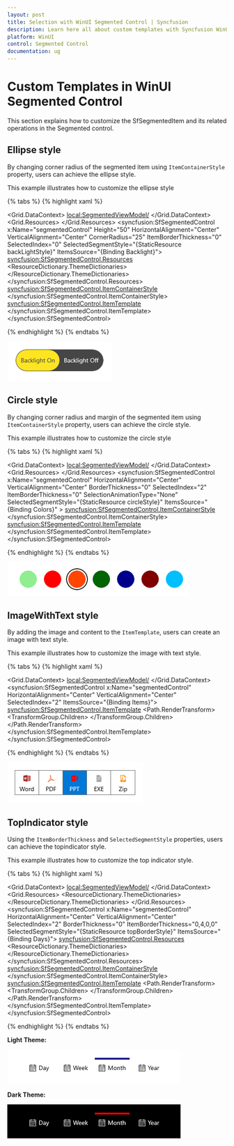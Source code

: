 ```yaml
---
layout: post
title: Selection with WinUI Segmented Control | Syncfusion
description: Learn here all about custom templates with Syncfusion WinUI Segmented Control(SfSegmentedControl), its elements, and more.
platform: WinUI
control: Segmented Control
documentation: ug
---
```


# Custom Templates in WinUI Segmented Control

This section explains how to customize the SfSegmentedItem and its related operations in the Segmented control.

## Ellipse style

By changing corner radius of the segmented item using `ItemContainerStyle` property, users can achieve the ellipse style.

This example illustrates how to customize the ellipse style 

{% tabs %}
{% highlight xaml %}

<Window
    x:Class="GettingStarted.MainWindow"
    xmlns="http://schemas.microsoft.com/winfx/2006/xaml/presentation"
    xmlns:x="http://schemas.microsoft.com/winfx/2006/xaml"
    xmlns:local="using:GettingStarted"
    xmlns:d="http://schemas.microsoft.com/expression/blend/2008"
    xmlns:mc="http://schemas.openxmlformats.org/markup-compatibility/2006" 
    xmlns:syncfusion="using:Syncfusion.UI.Xaml.Editors" 
    mc:Ignorable="d">
    <Grid x:Name="Root_Grid">
        <Grid.DataContext>
            <local:SegmentedViewModel/>
        </Grid.DataContext>
         <Grid.Resources>
            <Style TargetType="Border" x:Key="backLightStyle" >
               <Setter Property="CornerRadius" Value="25" />
               <Setter Property="Background" Value="#ffe521"/>
            </Style>
        </Grid.Resources>
        <syncfusion:SfSegmentedControl x:Name="segmentedControl"
                            Height="50"
                            HorizontalAlignment="Center"
                            VerticalAlignment="Center"
                            CornerRadius="25"
                            ItemBorderThickness="0"
                            SelectedIndex="0" 
                            SelectedSegmentStyle="{StaticResource backLightStyle}"
                            ItemsSource="{Binding Backlight}">
            <syncfusion:SfSegmentedControl.Resources>
                <ResourceDictionary>
                    <ResourceDictionary.ThemeDictionaries>
                        <ResourceDictionary x:Key="Light">
                            <SolidColorBrush x:Key="SyncfusionSegmentedControlBackground" Color="#464646"/>
                            <SolidColorBrush x:Key="SyncfusionSegmentedItemBackground" Color="#464646"/>
                            <SolidColorBrush x:Key="SyncfusionSegmentedItemHoverBackground" Color="#464646"/>
                            <SolidColorBrush x:Key="SyncfusionSegmentedItemSelectedHoverBackground" Color="#ffe521"/>
                            <SolidColorBrush x:Key="SyncfusionSegmentedItemForeground" Color="White"/>
                            <SolidColorBrush x:Key="SyncfusionSegmentedItemHoverForeground" Color="White"/>
                            <SolidColorBrush x:Key="SyncfusionSegmentedItemSelectedForeground" Color="#464646"/>
                            <SolidColorBrush x:Key="SyncfusionSegmentedItemSelectedHoverForeground" Color="#464646"/>
                            <SolidColorBrush x:Key="SyncfusionSegmentedControlBorderBrush" Color="#464646"/>
                        </ResourceDictionary>
                    </ResourceDictionary.ThemeDictionaries>
                </ResourceDictionary>
            </syncfusion:SfSegmentedControl.Resources>
            <syncfusion:SfSegmentedControl.ItemContainerStyle>
                <Style TargetType="syncfusion:SfSegmentedItem">
                    <Setter Property="CornerRadius" Value="25"/>
                </Style>
            </syncfusion:SfSegmentedControl.ItemContainerStyle>
            <syncfusion:SfSegmentedControl.ItemTemplate>
                    <DataTemplate>
                        <Grid>
                            <TextBlock Text="{Binding Name}" 
                                        HorizontalAlignment="Center"
                                        VerticalAlignment="Center"/>
                        </Grid>
                    </DataTemplate>
            </syncfusion:SfSegmentedControl.ItemTemplate>
         </syncfusion:SfSegmentedControl>
    </Grid>
</Window>

{% endhighlight %}
{% endtabs %} 

![WinUI Segmented Control with ellipse](Custom_Templates_Images/winui-segmented-control-ellipse.png)

## Circle style

By changing corner radius and margin of the segmented item using `ItemContainerStyle` property, users can achieve the circle style.

This example illustrates how to customize the circle style

{% tabs %}
{% highlight xaml %}

<Window
    x:Class="GettingStarted.MainWindow"
    xmlns="http://schemas.microsoft.com/winfx/2006/xaml/presentation"
    xmlns:x="http://schemas.microsoft.com/winfx/2006/xaml"
    xmlns:local="using:GettingStarted"
    xmlns:d="http://schemas.microsoft.com/expression/blend/2008"
    xmlns:mc="http://schemas.openxmlformats.org/markup-compatibility/2006" 
    xmlns:syncfusion="using:Syncfusion.UI.Xaml.Editors" 
    mc:Ignorable="d">
    <Grid x:Name="Root_Grid">
        <Grid.DataContext>
            <local:SegmentedViewModel/>
        </Grid.DataContext>
       <Grid.Resources>
            <Style TargetType="Border" x:Key="circleStyle">
                <Setter Property="BorderThickness" Value="2" />
                <Setter Property="BorderBrush" Value="{ThemeResource SystemBaseHighColor}"/>
                <Setter Property="Width" Value="50"/>
                <Setter Property="Height" Value="50"/>
                <Setter Property="Margin" Value="-5,0,0,0"/>
                <Setter Property="CornerRadius" Value="25" />
                <Setter Property="Background" Value="Transparent"/>
                <Setter Property="Canvas.ZIndex" Value="2"/>
            </Style>
        </Grid.Resources>
        <syncfusion:SfSegmentedControl x:Name="segmentedControl"
                            HorizontalAlignment="Center"
                            VerticalAlignment="Center" 
                            BorderThickness="0" 
                            SelectedIndex="2"
                            ItemBorderThickness="0" 
                            SelectionAnimationType="None"
                            SelectedSegmentStyle="{StaticResource circleStyle}"
                            ItemsSource="{Binding Colors}" >
            <syncfusion:SfSegmentedControl.ItemContainerStyle>
                <Style TargetType="syncfusion:SfSegmentedItem">
                    <Setter Property="Width" Value="40" />
                    <Setter Property="Height" Value="40" />
                    <Setter Property="CornerRadius" Value="20" />
                    <Setter Property="Padding" Value="0" />
                    <Setter Property="Margin" Value="8,0,8,0"/>
                </Style>
            </syncfusion:SfSegmentedControl.ItemContainerStyle>
            <syncfusion:SfSegmentedControl.ItemTemplate>
                <DataTemplate>
                    <Border Width="40" Height="40" Background="{Binding Background}" CornerRadius="20"/>
                </DataTemplate>
            </syncfusion:SfSegmentedControl.ItemTemplate>
        </syncfusion:SfSegmentedControl>
    </Grid>
</Window>

{% endhighlight %}
{% endtabs %} 

![WinUI Segmented Control with circle style](Custom_Templates_Images/winui-segmented-control-circle.png)

## ImageWithText style

By adding the image and content to the `ItemTemplate`, users can create an image with text style.

This example illustrates how to customize the image with text style.

{% tabs %}
{% highlight xaml %}

<Window
    x:Class="GettingStarted.MainWindow"
    xmlns="http://schemas.microsoft.com/winfx/2006/xaml/presentation"
    xmlns:x="http://schemas.microsoft.com/winfx/2006/xaml"
    xmlns:local="using:GettingStarted"
    xmlns:d="http://schemas.microsoft.com/expression/blend/2008"
    xmlns:mc="http://schemas.openxmlformats.org/markup-compatibility/2006" 
    xmlns:syncfusion="using:Syncfusion.UI.Xaml.Editors" 
    mc:Ignorable="d">
    <Grid x:Name="Root_Grid">
        <Grid.DataContext>
            <local:SegmentedViewModel/>
        </Grid.DataContext>
        <syncfusion:SfSegmentedControl x:Name="segmentedControl"
                            HorizontalAlignment="Center"
                            VerticalAlignment="Center" 
                            SelectedIndex="2" 
                            ItemsSource="{Binding Items}">
                <syncfusion:SfSegmentedControl.ItemTemplate>
                    <DataTemplate>
                        <StackPanel Height="50">
                            <Path Data="{Binding Icon}" Stretch="Uniform" 
                                  Fill="{Binding Background}" 
                                  Width="16" Height="16" 
                                  Margin="0,8,0,0" RenderTransformOrigin="0.5,0.5">
                                <Path.RenderTransform>
                                    <TransformGroup>
                                        <TransformGroup.Children>
                                            <RotateTransform Angle="0" />
                                            <ScaleTransform ScaleX="1" ScaleY="1" />
                                        </TransformGroup.Children>
                                    </TransformGroup>
                                </Path.RenderTransform>
                            </Path>
                            <TextBlock Text="{Binding Name}" 
                                       Margin="0,6,0,0"/>
                        </StackPanel>
                    </DataTemplate>
                </syncfusion:SfSegmentedControl.ItemTemplate>
         </syncfusion:SfSegmentedControl>
    </Grid>
</Window>

{% endhighlight %}
{% endtabs %} 

![WinUI Segmented Control with imagewithtext](Custom_Templates_Images/winui-segmented-control-image-with-text.png)

## TopIndicator style

Using the `ItemBorderThickness` and `SelectedSegmentStyle` properties, users can achieve the topindicator style.

This example illustrates how to customize the top indicator style.

{% tabs %}
{% highlight xaml %}

<Window
    x:Class="GettingStarted.MainWindow"
    xmlns="http://schemas.microsoft.com/winfx/2006/xaml/presentation"
    xmlns:x="http://schemas.microsoft.com/winfx/2006/xaml"
    xmlns:local="using:GettingStarted"
    xmlns:d="http://schemas.microsoft.com/expression/blend/2008"
    xmlns:mc="http://schemas.openxmlformats.org/markup-compatibility/2006" 
    xmlns:syncfusion="using:Syncfusion.UI.Xaml.Editors" 
    mc:Ignorable="d">
    <Grid x:Name="Root_Grid">
        <Grid.DataContext>
            <local:SegmentedViewModel/>
        </Grid.DataContext>
        <Grid.Resources>
            <ResourceDictionary>
                <ResourceDictionary.ThemeDictionaries>
                    <ResourceDictionary x:Key="Light">
                        <SolidColorBrush x:Key="SelectedBorderBrush" Color="DarkBlue"/>
                    </ResourceDictionary>
                    <ResourceDictionary x:Key="Dark">
                        <SolidColorBrush x:Key="SelectedBorderBrush" Color="Red"/>
                    </ResourceDictionary>
                </ResourceDictionary.ThemeDictionaries>
                <Style TargetType="Border" x:Key="topBorderStyle" >
                    <Setter Property="Margin" Value="0,-6,0,0" />
                    <Setter Property="BorderThickness" Value="0,4,0,0" />
                    <Setter Property="BorderBrush" Value="{ThemeResource SelectedBorderBrush}" />
                </Style>
            </ResourceDictionary>
        </Grid.Resources>
        <syncfusion:SfSegmentedControl x:Name="segmentedControl"
                            HorizontalAlignment="Center"
                            VerticalAlignment="Center" 
                            SelectedIndex="2" 
                            BorderThickness="0"
                            ItemBorderThickness="0,4,0,0"
                            SelectedSegmentStyle="{StaticResource topBorderStyle}"
                            ItemsSource="{Binding Days}">
            <syncfusion:SfSegmentedControl.Resources>
                <ResourceDictionary>
                    <ResourceDictionary.ThemeDictionaries>
                        <ResourceDictionary x:Key="Light">
                            <SolidColorBrush x:Key="SyncfusionSegmentedItemHoverBackground" Color="#7995f2"/>
                            <SolidColorBrush x:Key="SyncfusionSegmentedItemHoverForeground" Color="White"/>
                            <SolidColorBrush x:Key="SyncfusionSegmentedItemSelectedHoverBackground" Color="#7995f2"/>
                            <SolidColorBrush x:Key="SyncfusionSegmentedItemSelectedHoverForeground" Color="White"/>
                            <SolidColorBrush x:Key="SyncfusionSegmentedItemSelectedForeground" Color="Black"/>
                        </ResourceDictionary>
                        <ResourceDictionary x:Key="Dark">
                            <SolidColorBrush x:Key="SyncfusionSegmentedItemHoverBackground" Color="#f78b8b"/>
                            <SolidColorBrush x:Key="SyncfusionSegmentedItemHoverForeground" Color="White"/>
                            <SolidColorBrush x:Key="SyncfusionSegmentedItemSelectedHoverBackground" Color="#f78b8b"/>
                            <SolidColorBrush x:Key="SyncfusionSegmentedItemSelectedHoverForeground" Color="White"/>
                            <SolidColorBrush x:Key="SyncfusionSegmentedItemSelectedForeground" Color="White"/>
                        </ResourceDictionary>
                    </ResourceDictionary.ThemeDictionaries>
                </ResourceDictionary>
            </syncfusion:SfSegmentedControl.Resources>
            <syncfusion:SfSegmentedControl.ItemContainerStyle>
                <Style TargetType="syncfusion:SfSegmentedItem">
                    <Setter Property="BorderBrush" Value="Transparent" />
                    <Setter Property="Padding" Value="8" />
                    <Setter Property="Margin" Value="2,0,2,0"/>
                </Style>
            </syncfusion:SfSegmentedControl.ItemContainerStyle>
            <syncfusion:SfSegmentedControl.ItemTemplate>
                <DataTemplate>
                    <StackPanel Orientation="Horizontal">
                        <Path Data="{Binding Icon}" Stretch="Uniform" 
                                              Fill="{Binding RelativeSource={RelativeSource Mode=TemplatedParent}, Path=Foreground}" 
                                              Width="16" Height="16" 
                                              RenderTransformOrigin="0.5,0.5">
                            <Path.RenderTransform>
                                <TransformGroup>
                                    <TransformGroup.Children>
                                        <RotateTransform Angle="0" />
                                        <ScaleTransform ScaleX="1" ScaleY="1" />
                                    </TransformGroup.Children>
                                </TransformGroup>
                            </Path.RenderTransform>
                        </Path>
                        <TextBlock Text="{Binding Name}" Margin="6,0,0,0"
                                   VerticalAlignment="Center" 
                                   HorizontalAlignment="Center"/>
                    </StackPanel>
                </DataTemplate>
            </syncfusion:SfSegmentedControl.ItemTemplate>
        </syncfusion:SfSegmentedControl>
    </Grid>
</Window>

{% endhighlight %}
{% endtabs %} 

**Light Theme:**

![WinUI Segmented Control with light theme topindicator](Custom_Templates_Images/winui-segmented-control-light-theme-topindicator.png)

**Dark Theme:**

![WinUI Segmented Control with dark theme topindicator](Custom_Templates_Images/winui-segmented-control-dark-theme-topindicator.png)




